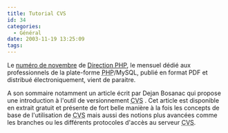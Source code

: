 ```yaml
---
title: Tutorial CVS
id: 34
categories:
  - Général
date: 2003-11-19 13:25:09
tags:
---
```


Le [numéro de novembre](http://www.directionphp.biz/a_la_une.php?mois=2003-11) de [Direction PHP](http://www.directionphp.biz/apropos.php), le mensuel dédié aux professionnels de la plate-forme <acronym title="PHP: Hypertext Preporcessor">PHP</acronym>/MySQL, publié en format PDF et distribué électroniquement, vient de paraitre.

A son sommaire notamment un article écrit par Dejan Bosanac qui propose une introduction à l'outil de versionnement <acronym title="Concurrent Version System">CVS</acronym> . Cet article est disponible en extrait gratuit et présente de fort belle manière à la fois les concepts de base de l'utilisation de <acronym title="Concurrent Version System">CVS</acronym> mais aussi des notions plus avancées comme les branches ou les différents protocoles d'accès au serveur <acronym title="Concurrent Version System">CVS</acronym>.